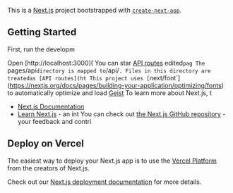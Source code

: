 This is a [Next.js](https://nextjs.org) project bootstrapped with [`create-next-app`](https://nextjs.org/docs/pages/api-reference/create-next-app).

## Getting Started

First, run the developm

Open [http://localhost:3000](
You can star
[API routes](https://nextjs.org/docs/pages/building-your-application/routng/ap-routes) 
edited`pag
The `pages/api` directory is mapped to `/api/`. Files in this directory are treatedas [API routes](ht
This project uses [`next/font`](https://nextjs.org/docs/pages/building-your-application/optimizing/fonts) to automatically optimize and load [Geist](https://verc)
To learn more about Next.js, t
- [Next.js Documentation](https://nextjs.org/docs) 
- [Learn Next.js](https://nextjs.org/learn-pages-router) - an int
You can check out [the Next.js GitHub repository](https://github.com/vercel/next.js) - your feedback and contri

## Deploy on Vercel

The easiest way to deploy your Next.js app is to use the [Vercel Platform](https://vercel.com/new?utm_medium=default-template&filter=next.js&utm_source=create-next-app&utm_campaign=create-next-app-readme) from the creators of Next.js.

Check out our [Next.js deployment documentation](https://nextjs.org/docs/pages/building-your-application/deploying) for more details.
